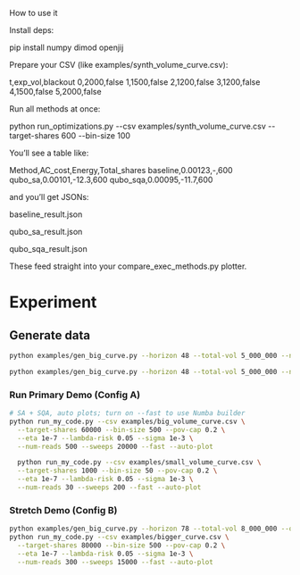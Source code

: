 How to use it

Install deps:

pip install numpy dimod openjij


Prepare your CSV (like examples/synth_volume_curve.csv):

t,exp_vol,blackout
0,2000,false
1,1500,false
2,1200,false
3,1200,false
4,1500,false
5,2000,false


Run all methods at once:

python run_optimizations.py --csv examples/synth_volume_curve.csv --target-shares 600 --bin-size 100


You’ll see a table like:

Method,AC_cost,Energy,Total_shares
baseline,0.00123,-,600
qubo_sa,0.00101,-12.3,600
qubo_sqa,0.00095,-11.7,600


and you’ll get JSONs:

baseline_result.json

qubo_sa_result.json

qubo_sqa_result.json

These feed straight into your compare_exec_methods.py plotter.

# Experiment
## Generate data
```bash
python examples/gen_big_curve.py --horizon 48 --total-vol 5_000_000 --noise 0.12 --out examples/big_volume_curve.csv

python examples/gen_big_curve.py --horizon 48 --total-vol 5_000_000 --noise 0.12 --out examples/big_volume_curve.csv
```
### Run Primary Demo (Config A)
```bash
# SA + SQA, auto plots; turn on --fast to use Numba builder
python run_my_code.py --csv examples/big_volume_curve.csv \
  --target-shares 60000 --bin-size 500 --pov-cap 0.2 \
  --eta 1e-7 --lambda-risk 0.05 --sigma 1e-3 \
  --num-reads 500 --sweeps 20000 --fast --auto-plot

  python run_my_code.py --csv examples/small_volume_curve.csv \
  --target-shares 1000 --bin-size 50 --pov-cap 0.2 \
  --eta 1e-7 --lambda-risk 0.05 --sigma 1e-3 \
  --num-reads 30 --sweeps 200 --fast --auto-plot
```

### Stretch Demo (Config B)
```bash
python examples/gen_big_curve.py --horizon 78 --total-vol 8_000_000 --out examples/bigger_curve.csv
python run_my_code.py --csv examples/bigger_curve.csv \
  --target-shares 80000 --bin-size 500 --pov-cap 0.2 \
  --eta 1e-7 --lambda-risk 0.05 --sigma 1e-3 \
  --num-reads 300 --sweeps 15000 --fast --auto-plot
```
